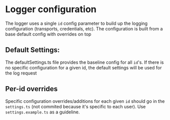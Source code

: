 # Logger configuration

The logger uses a single `id` config parameter to build up the logging configuration (transports, credentials, etc). The configuration is built from a base default config with overrides on top

## Default Settings:

The defaultSettings.ts file provides the baseline config for all `id`'s. If there is no specific configuration for a given id, the default settings will be used for the log request

## Per-id overrides

Specific configuration overrides/additions for each given `id` should go in the `settings.ts` (not commited because it's specific to each user). Use `settings.example.ts` as a guideline.
